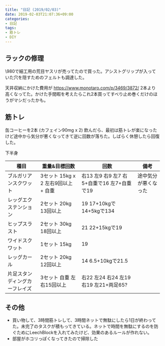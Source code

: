 ```yaml
---
title: "日記 (2019/02/03)"
date: 2019-02-03T21:07:36+09:00
categories:
- 日記
tags:
- 筋トレ
- DIY
---
```


## ラックの修理
\980で細工用の荒目ヤスリが売ってたので買った。アシストグリップが入っていた穴を隠すためのフェルトも調達した。

天井収納にかけた費用が https://www.monotaro.com/p/3469/3872/  2本より高くなってた。かけた手間暇を考えたらこれ2本買ってすべり止め巻くだけのほうがマシだったかも。

## 筋トレ

缶コーヒーを2本 (カフェイン90mg x 2) 飲んだら、最初は筋トレが楽になったけど途中から気分が悪くなってきて逆に回数が落ちた。しばらく休憩したら回復した。

下半身

| 種目                           | 重量&目標回数                       | 回数                                       | 備考                 |
|--------------------------------|-------------------------------------|--------------------------------------------|----------------------|
| ブルガリアンスクワット         | 3セット 15kg x 2 左右9回以上 + 自重 | 右13 左9 右9 左7 右5+自重で16 左7+自重で19 | 途中気分が悪くなった |
| レッグエクステンション         | 2セット 20kg 13回以上               | 19 17+10kgで14+5kgで134                    |                      |
| ヒップスラスト                 | 2セット 30kg 18回以上               | 21 22+15kgで19                             |                      |
| ワイドスクワット               | 1セット 15kg                        | 19                                         |                      |
| レッグカール                   | 2セット 20kg 12回以上               | 14 6.5+10kgで21.5                          |                      |
| 片足スタンディングカーフレイズ | 3セット 自重 左右15回以上           | 右22 左24 右24 左19 右19 左21+両足65?      |                      |

## その他
- 買い物して、3時間筋トレして、3時間ネットで無駄にしたら1日が終わってた。未完了のタスクが積もってきている。ネットで時間を無駄にするのを防ぐためにLeechBlockを入れてみたけど、効果のあるルールが作れない。
- 部屋がホコリっぽくなってきたので掃除した

<!--more-->
